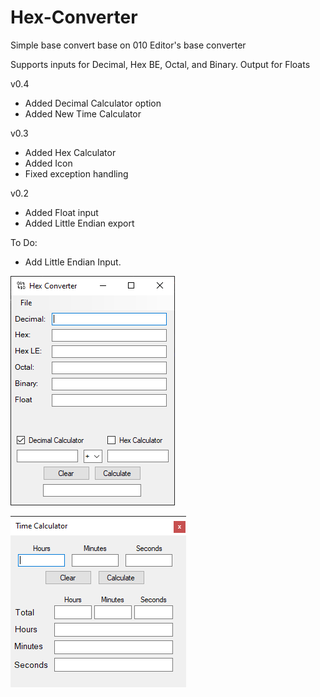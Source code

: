 # Hex-Converter
Simple base convert base on 010 Editor's base converter

Supports inputs for Decimal, Hex BE, Octal, and Binary. Output for Floats

v0.4
- Added Decimal Calculator option
- Added New Time Calculator

v0.3
- Added Hex Calculator
- Added Icon
- Fixed exception handling 

v0.2
- Added Float input
- Added Little Endian export

To Do:
- Add Little Endian Input.

![Hex Converter](Images/HexConverter2.png)

![Time Calculator](Images/TimeCalculator.png)